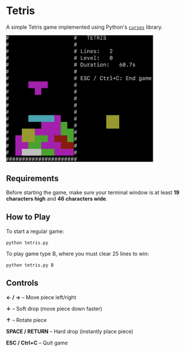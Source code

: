 # Tetris
A simple Tetris game implemented using Python's [`curses`](https://docs.python.org/3/howto/curses.html) library.

<img width="400" alt="tetris screenshot" src="https://github.com/klauck/tetris/blob/main/Screenshot.png" />

## Requirements

Before starting the game, make sure your terminal window is at least **19 characters high** and **46 characters wide**.

## How to Play

To start a regular game:

```
python tetris.py
```

To play game type B, where you must clear 25 lines to win:

```
python tetris.py B
```

## Controls

**← / →** – Move piece left/right

**↓** – Soft drop (move piece down faster)

**↑** – Rotate piece

**SPACE / RETURN** – Hard drop (instantly place piece)

**ESC / Ctrl+C** – Quit game


